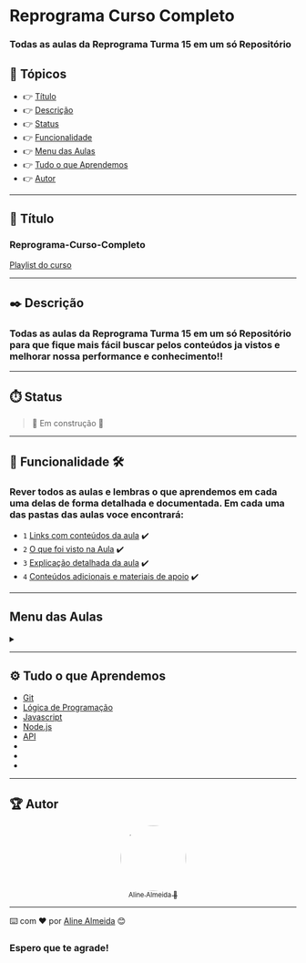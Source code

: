# Reprograma Curso Completo

### Todas as aulas da Reprograma Turma 15 em um só Repositório

## 🏁 Tópicos
 
  * 👉 [Título](#📌-título)
  * 👉 [Descrição](#✒️-descrição)
  * 👉 [Status](#⏱️-status)
  * 👉 [Funcionalidade](#🔨-funcionalidade-🛠️)
  * 👉 [Menu das Aulas](#menu-das-aulas)
  * 👉 [Tudo o que Aprendemos](#⚙️-tudo-o-que-aprendemos)
  * 👉 [Autor](#🏆-autor)

___

## 📌 Título

### Reprograma-Curso-Completo
[Playlist do curso](https://www.youtube.com/playlist?list=PLymAQGA_lVagCUqYtEgogYohW4KJil1Qw)

___
## ✒️ Descrição

### Todas as aulas da Reprograma Turma 15 em um só Repositório para que fique mais fácil buscar pelos conteúdos ja vistos e melhorar nossa performance e conhecimento!!

___
## ⏱️ Status

>  🚧 Em construção 🚧

___
## 🔨 Funcionalidade 🛠️
### Rever todos as aulas e lembras o que aprendemos em cada uma delas de forma detalhada e documentada. Em cada uma das pastas das aulas voce encontrará:

- `1` [Links com conteúdos da aula](link)  ✔️
- `2` [O que foi visto na Aula](link) ✔️
- `3` [Explicação detalhada da aula](link) ✔️
- `4` [Conteúdos adicionais e materiais de apoio](link) ✔️
___

## Menu das Aulas

<details>
  <summary><span></span></summary>
  <div>
    <h4>Turma 15 - Todas Em Tech</h4>
    ➝ <a href="https://github.com/AlineAlmeida85/Reprograma-Curso-Completo/tree/main/ON15-TET-S1-GIT" target="blank">ON15-TET-S1-GIT</a><br/>
    ➝ <a href="https://github.com/AlineAlmeida85/Reprograma-Curso-Completo/tree/main/ON15-TET-S2-LP-I">ON15-TET-S2-LP-I</a><br/>
    ➝ <a href="https://github.com/AlineAlmeida85/Reprograma-Curso-Completo/tree/main/ON15-TET-S3-LP-II">ON15-TET-S3-LP-II</a><br/>
    ➝ <a href="https://github.com/AlineAlmeida85/Reprograma-Curso-Completo/tree/main/ON15-TET-S4-LP-III">ON15-TET-S4-LP-III</a><br/>
    ➝ <a href="https://github.com/AlineAlmeida85/Reprograma-Curso-Completo/tree/main/ON15-TET-S5-PG-I">ON15-TET-S5-PG-I</a><br/> 
    ➝ <a href="https://github.com/AlineAlmeida85/Reprograma-Curso-Completo/tree/main/ON15-TET-S6-Nodejs">ON15-TET-S6-Nodejs</a><br/> 
    ➝ <a href="https://github.com/AlineAlmeida85/Reprograma-Curso-Completo/tree/main/ON15-TET-S7-ASSINCJS">ON15-TET-S7-ASSINCJS</a><br/> 
    ➝ <a href="https://github.com/AlineAlmeida85/Reprograma-Curso-Completo/tree/main/ON15-TET-S8-API-I">ON15-TET-S8-API-I</a><br/>  
    ➝ <a href="https://github.com/AlineAlmeida85/Reprograma-Curso-Completo/tree/main/ON15-TET-S9-API-II">ON15-TET-S9-API-II</a><br/>  
    ➝ <a href="https://github.com/AlineAlmeida85/Reprograma-Curso-Completo/tree/main/ON15-TET-S10-Revisao-API">ON15-TET-S10-Revisao-API</a><br/> 
    ➝ <a href="https://github.com/AlineAlmeida85/Reprograma-Curso-Completo/tree/main/ON15-TET-S11-PG-II">ON15-TET-S11-PG-II</a><br/>      
  </div>
</details>

___
## ⚙️ Tudo o que Aprendemos

- [Git](link)
- [Lógica de Programação](link)
- [Javascript](link)
- [Node.js](link)
- [API](link)
- [](link)
- [](link)
- [](link)
___
## 🏆 Autor 
<div align="center">

  [<img src="https://avatars.githubusercontent.com/u/99259131?v=4" width=115 style=border-radius:50%><br><sub>Aline Almeida 💝</sub>](https://github.com/AlineAlmeida85) 

</div>

___
⌨️ com ❤️ por [Aline Almeida](https://github.com/AlineAlmeida85) 😊

### Espero que te agrade! 




